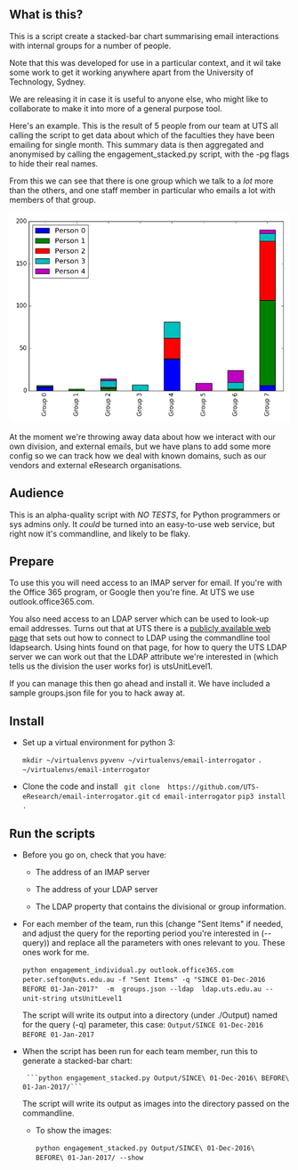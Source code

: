
## What is this?

This is a script create a stacked-bar chart summarising email
interactions with internal groups for a number of people.

Note that this was developed for use in a particular context, and it
wil take some work to get it working anywhere apart from the
University of Technology, Sydney.

We are releasing it in case it is useful to anyone else, who might
like to collaborate to make it into more of a general purpose tool.

Here's an example. This is the result of 5 people from our team at UTS
all calling the script to get data about which of the faculties they
have been emailing for single month. This summary data is then
aggregated and anonymised by calling the engagement_stacked.py script,
with the -pg flags to hide their real names.

From this we can see that there is one group which we talk to a *lot*
more than the others, and one staff member in particular who emails
a lot with members of that group.

![Example chart](./example.png)

At the moment we're throwing away data about how we interact with our
own division, and external emails, but we have plans to add some more
config so we can track how we deal with known domains, such as our vendors
and external eResearch organisations.

## Audience

This is an alpha-quality script with *NO TESTS*, for Python
programmers or sys admins only. It *could* be turned into an easy-to-use
web service, but right now it's commandline, and likely to be flaky.

## Prepare

To use this you will need access to an IMAP server for email. If
you're with the Office 365 program, or Google then you're fine. At UTS
we use  outlook.office365.com.

You also need access to an LDAP server which can be used to look-up
email addresses. Turns out that at UTS there is a
[publicly available web page](https://learn.it.uts.edu.au/aip/enrolled/06-jndi/lab-ldap.shtml)
that sets out how to connect to LDAP using the commandline tool
ldapsearch. Using hints found on that page, for how to query the UTS
LDAP server we can work out that the LDAP attribute we're interested
in (which tells us the division the user works for) is utsUnitLevel1.

If you can manage this then go ahead and install it. We have included a sample groups.json file for you to hack away at.

## Install

* Set up a virtual environment for python 3:

     ```mkdir ~/virtualenvs```
     ```pyvenv ~/virtualenvs/email-interrogator```
	 ```. ~/virtualenvs/email-interrogator```

* Clone the code and install
    ``` git clone  https://github.com/UTS-eResearch/email-interrogator.git```
	```cd email-interrogator```
     ```pip3 install  .```




## Run the scripts

*  Before you go on, check that you have:

     * The address of an IMAP server

     * The address of your LDAP server

     * The LDAP property that contains the divisional or group
  information.

*  For each member of the team, run this (change "Sent Items" if
   needed, and adjust the query for the reporting period you're
   interested in (--query)) and replace all the parameters with ones relevant to you. These ones work for me.
   
    ```python engagement_individual.py outlook.office365.com peter.sefton@uts.edu.au -f "Sent Items" -q "SINCE 01-Dec-2016 BEFORE 01-Jan-2017"  -m  groups.json --ldap  ldap.uts.edu.au --unit-string utsUnitLevel1```

     The script will write its output into a directory (under ./Output) named for the
    query (-q) parameter, this case: ```Output/SINCE 01-Dec-2016 BEFORE 01-Jan-2017```

*  When the script has been run for each team member, run this to
   generate a stacked-bar chart:

        ```python engagement_stacked.py Output/SINCE\ 01-Dec-2016\ BEFORE\ 01-Jan-2017/```

	The script will write its output as images into the directory
    passed on the commandline.

    *  To show the images:
	
	    ```python engagement_stacked.py Output/SINCE\ 01-Dec-2016\    BEFORE\ 01-Jan-2017/ --show```
